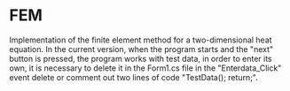 # FEM
Implementation of the finite element method for a two-dimensional heat equation.
In the current version, when the program starts and the "next" button is pressed, the program works with test data, in order to enter its own, it is necessary to delete it in the Form1.cs file in the "Enterdata_Click" event delete or comment out two lines of code "TestData(); return;".
